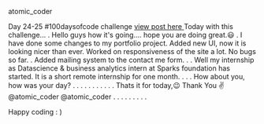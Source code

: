 
atomic_coder

Day 24-25 #100daysofcode challenge [ view post here ](https://www.instagram.com/p/CNdSYd4gCj-/ "Goto Day24 post")
Today with this challenge...
.
Hello guys how it's going.... hope you are doing great.😃
.
I have done some changes to my portfolio project. Added new UI, now it is looking nicer than ever. Worked on responsiveness of the site a lot. No bugs so far.
.
Added mailing system to the contact me form.
.
.
Well my internship as Datascience & business analytics intern at Sparks foundation has started. It is a short remote internship for one month.
.
.
.
How about you, how was your day?
.
.
.
.
.
.
.
.
.
.
.
Thats it for today,😉
Thank You ✌️
@atomic_coder
@atomic_coder
.
.
.
.
.
.
.
.
.

Happy coding : )
